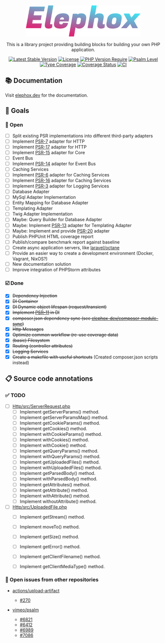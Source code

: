 <p align=center>
  <img src="https://raw.githubusercontent.com/elephox-dev/.github/main/profile/logo.svg" alt="Elephox Logo" height=100>
</p>

<p align=center>
  This is a library project providing building blocks for building your own PHP application.
</p>

<p align="center">
  <a href="https://packagist.org/packages/elephox/framework"><img src="https://poser.pugx.org/elephox/framework/v" alt="Latest Stable Version"></a>
  <a href="https://packagist.org/packages/elephox/framework"><img src="https://poser.pugx.org/elephox/framework/license" alt="License"></a>
  <a href="https://packagist.org/packages/elephox/framework"><img src="https://poser.pugx.org/elephox/framework/require/php" alt="PHP Version Require"></a>
  <a href="https://shepherd.dev/github/elephox-dev/framework"><img src="https://shepherd.dev/github/elephox-dev/framework/level.svg" alt="Psalm Level"></a>
  <a href="https://shepherd.dev/github/elephox-dev/framework"><img src="https://shepherd.dev/github/elephox-dev/framework/coverage.svg" alt="Type Coverage"></a>
  <a href="https://coveralls.io/github/elephox-dev/framework?branch=main"><img src="https://coveralls.io/repos/github/elephox-dev/framework/badge.svg?branch=main" alt="Coverage Status"></a>
  <a href="https://github.com/elephox-dev/framework/actions/workflows/ci.yml"><img src="https://github.com/elephox-dev/framework/actions/workflows/ci.yml/badge.svg" alt="CI"></a>
</p>

## 📚 Documentation

Visit [elephox.dev](https://elephox.dev) for the documentation.

## 🎯 Goals

### 🔳 Open

- [ ] Split existing PSR implementations into different third-party adapters
- [ ] Implement [PSR-7](https://www.php-fig.org/psr/psr-7) adapter for HTTP
- [ ] Implement [PSR-17](https://www.php-fig.org/psr/psr-15) adapter for HTTP
- [ ] Implement [PSR-15](https://www.php-fig.org/psr/psr-15) adapter for Core
- [ ] Event Bus
- [ ] Implement [PSR-14](https://www.php-fig.org/psr/psr-14) adapter for Event Bus
- [ ] Caching Services
- [ ] Implement [PSR-6](https://www.php-fig.org/psr/psr-6) adapter for Caching Services
- [ ] Implement [PSR-16](https://www.php-fig.org/psr/psr-16) adapter for Caching Services
- [ ] Implement [PSR-3](https://www.php-fig.org/psr/psr-3) adapter for Logging Services
- [ ] Database Adapter
- [ ] MySql Adapter Implementation
- [ ] Entity Mapping for Database Adapter
- [ ] Templating Adapter
- [ ] Twig Adapter Implementation
- [ ] Maybe: Query Builder for Database Adapter
- [ ] Maybe: Implement [PSR-13](https://www.php-fig.org/psr/psr-13) adapter for Templating Adapter
- [ ] Maybe: Implement and provide [PSR-20](https://github.com/php-fig/fig-standards/blob/master/proposed/clock.md) adapter
- [ ] Publish PHPUnit HTML coverage report
- [ ] Publish/compare benchmark report against baseline
- [ ] Create async application servers, like [laravel/octane](https://github.com/laravel/octane)
- [ ] Provide an easier way to create a development environment (Docker, Vagrant, NixOS?)
- [ ] New documentation solution
- [ ] Improve integration of PHPStorm attributes

### ☑️ Done

- [x] ~~Dependency Injection~~
- [x] ~~DI Container~~
- [x] ~~DI Dynamic object lifespan (request/transient)~~
- [x] ~~Implement [PSR-11](https://www.php-fig.org/psr/psr-11) in DI~~
- [x] ~~composer.json dependency sync (see [elephox-dev/composer-module-sync](https://github.com/elephox-dev/composer-module-sync))~~
- [x] ~~Http Messages~~
- [x] ~~Optimize common workflow (re-use coverage data)~~
- [x] ~~(basic) Filesystem~~
- [x] ~~Routing (controller attributes)~~
- [x] ~~Logging Services~~
- [x] ~~Create a makefile with useful shortcuts~~ (Created composer.json scripts instead)

<!-- start annotations -->

## 📋 Source code annotations

### ✅ TODO

- [ ] [Http/src/ServerRequest.php](https://github.com/elephox-dev/framework/tree/main/modules/Http/src/ServerRequest.php)
  - [ ] Implement getServerParams() method.
  - [ ] Implement getServerParamsMap() method.
  - [ ] Implement getCookieParams() method.
  - [ ] Implement getCookies() method.
  - [ ] Implement withCookieParams() method.
  - [ ] Implement withCookies() method.
  - [ ] Implement withCookie() method.
  - [ ] Implement getQueryParams() method.
  - [ ] Implement withQueryParams() method.
  - [ ] Implement getUploadedFiles() method.
  - [ ] Implement withUploadedFiles() method.
  - [ ] Implement getParsedBody() method.
  - [ ] Implement withParsedBody() method.
  - [ ] Implement getAttributes() method.
  - [ ] Implement getAttribute() method.
  - [ ] Implement withAttribute() method.
  - [ ] Implement withoutAttribute() method.
- [ ] [Http/src/UploadedFile.php](https://github.com/elephox-dev/framework/tree/main/modules/Http/src/UploadedFile.php)
  - [ ] Implement getStream() method.
  - [ ] Implement moveTo() method.
  - [ ] Implement getSize() method.
  - [ ] Implement getError() method.
  - [ ] Implement getClientFilename() method.
  - [ ] Implement getClientMediaType() method.


### 🚧 Open issues from other repositories

- [actions/upload-artifact](https://github.com/actions/upload-artifact)
  - [#270](https://github.com/actions/upload-artifact/issues/270)

- [vimeo/psalm](https://github.com/vimeo/psalm)
  - [#6821](https://github.com/vimeo/psalm/issues/6821)
  - [#6412](https://github.com/vimeo/psalm/issues/6412)
  - [#6989](https://github.com/vimeo/psalm/issues/6989)
  - [#7086](https://github.com/vimeo/psalm/issues/7086)

<!-- end annotations -->
